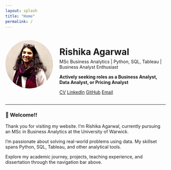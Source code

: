 ```yaml
---
layout: splash
title: "Home"
permalink: /
---
```


<div class="profile" style="display: flex; align-items: center; gap: 20px; margin-bottom: 30px;">
  <img src="assets/images/profile.jpeg" alt="Rishika Agarwal" style="width: 150px; border-radius: 50%;">
  <div>
    <h1 style="margin-bottom: 0;">Rishika Agarwal</h1>
    <p style="margin-top: 5px;">MSc Business Analytics | Python, SQL, Tableau | Business Analyst Enthusiast</p>
    <p><strong>Actively seeking roles as a Business Analyst, Data Analyst, or Pricing Analyst</strong></p>
    <div class="links" style="margin-top: 10px;">
      <a href="/Rishika_Agarwal_CV.pdf" class="btn" target="_blank">CV</a>
      <a href="https://www.linkedin.com/in/rishika-agarwal-uk" class="btn" target="_blank">LinkedIn</a>
      <a href="https://github.com/RishikaAgarwal2025/Business-Analysis-Portfolio" class="btn" target="_blank">GitHub</a>
      <a href="mailto:rishikaagarwal544@gmail.com" class="btn" target="_blank">Email</a>
    </div>
  </div>
</div>

---

### 👋 Welcome!!

Thank you for visiting my website. I’m Rishika Agarwal, currently pursuing an MSc in Business Analytics at the University of Warwick.

I’m passionate about solving real-world problems using data. My skillset spans Python, SQL, Tableau, and other analytical tools.

Explore my academic journey, projects, teaching experience, and dissertation through the navigation bar above.
